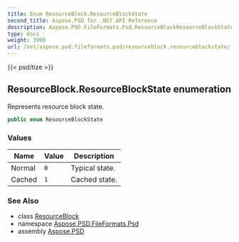 ```yaml
---
title: Enum ResourceBlock.ResourceBlockState
second_title: Aspose.PSD for .NET API Reference
description: Aspose.PSD.FileFormats.Psd.ResourceBlockResourceBlockState enum. Represents resource block state
type: docs
weight: 3990
url: /net/aspose.psd.fileformats.psd/resourceblock.resourceblockstate/
---
```

{{< psd/tize >}}
## ResourceBlock.ResourceBlockState enumeration

Represents resource block state.

```csharp
public enum ResourceBlockState
```

### Values

| Name | Value | Description |
| --- | --- | --- |
| Normal | `0` | Typical state. |
| Cached | `1` | Cached state. |

### See Also

* class [ResourceBlock](../resourceblock/)
* namespace [Aspose.PSD.FileFormats.Psd](../../aspose.psd.fileformats.psd/)
* assembly [Aspose.PSD](../../)


